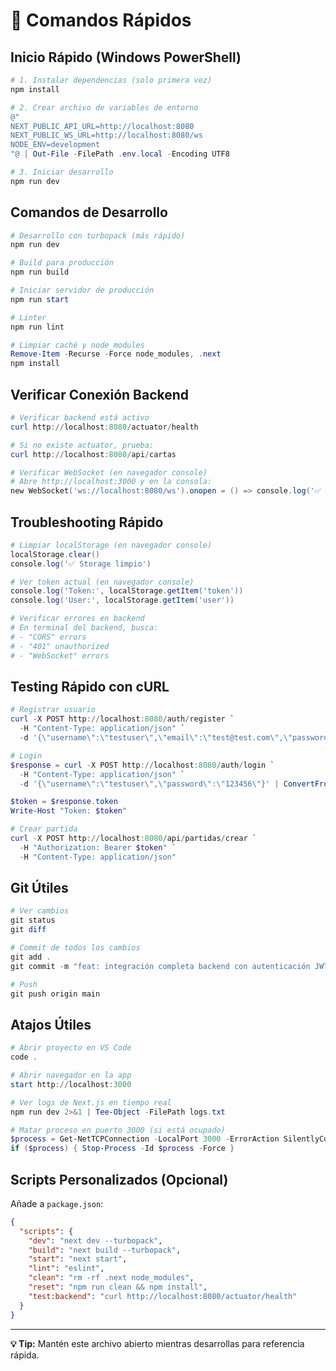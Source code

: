 # 🚀 Comandos Rápidos

## Inicio Rápido (Windows PowerShell)

```powershell
# 1. Instalar dependencias (solo primera vez)
npm install

# 2. Crear archivo de variables de entorno
@"
NEXT_PUBLIC_API_URL=http://localhost:8080
NEXT_PUBLIC_WS_URL=http://localhost:8080/ws
NODE_ENV=development
"@ | Out-File -FilePath .env.local -Encoding UTF8

# 3. Iniciar desarrollo
npm run dev
```

## Comandos de Desarrollo

```powershell
# Desarrollo con turbopack (más rápido)
npm run dev

# Build para producción
npm run build

# Iniciar servidor de producción
npm run start

# Linter
npm run lint

# Limpiar caché y node_modules
Remove-Item -Recurse -Force node_modules, .next
npm install
```

## Verificar Conexión Backend

```powershell
# Verificar backend está activo
curl http://localhost:8080/actuator/health

# Si no existe actuator, prueba:
curl http://localhost:8080/api/cartas

# Verificar WebSocket (en navegador console)
# Abre http://localhost:3000 y en la consola:
new WebSocket('ws://localhost:8080/ws').onopen = () => console.log('✅ WS OK')
```

## Troubleshooting Rápido

```powershell
# Limpiar localStorage (en navegador console)
localStorage.clear()
console.log('✅ Storage limpio')

# Ver token actual (en navegador console)
console.log('Token:', localStorage.getItem('token'))
console.log('User:', localStorage.getItem('user'))

# Verificar errores en backend
# En terminal del backend, busca:
# - "CORS" errors
# - "401" unauthorized
# - "WebSocket" errors
```

## Testing Rápido con cURL

```powershell
# Registrar usuario
curl -X POST http://localhost:8080/auth/register `
  -H "Content-Type: application/json" `
  -d '{\"username\":\"testuser\",\"email\":\"test@test.com\",\"password\":\"123456\"}'

# Login
$response = curl -X POST http://localhost:8080/auth/login `
  -H "Content-Type: application/json" `
  -d '{\"username\":\"testuser\",\"password\":\"123456\"}' | ConvertFrom-Json

$token = $response.token
Write-Host "Token: $token"

# Crear partida
curl -X POST http://localhost:8080/api/partidas/crear `
  -H "Authorization: Bearer $token" `
  -H "Content-Type: application/json"
```

## Git Útiles

```powershell
# Ver cambios
git status
git diff

# Commit de todos los cambios
git add .
git commit -m "feat: integración completa backend con autenticación JWT"

# Push
git push origin main
```

## Atajos Útiles

```powershell
# Abrir proyecto en VS Code
code .

# Abrir navegador en la app
start http://localhost:3000

# Ver logs de Next.js en tiempo real
npm run dev 2>&1 | Tee-Object -FilePath logs.txt

# Matar proceso en puerto 3000 (si está ocupado)
$process = Get-NetTCPConnection -LocalPort 3000 -ErrorAction SilentlyContinue | Select-Object -ExpandProperty OwningProcess
if ($process) { Stop-Process -Id $process -Force }
```

## Scripts Personalizados (Opcional)

Añade a `package.json`:

```json
{
  "scripts": {
    "dev": "next dev --turbopack",
    "build": "next build --turbopack",
    "start": "next start",
    "lint": "eslint",
    "clean": "rm -rf .next node_modules",
    "reset": "npm run clean && npm install",
    "test:backend": "curl http://localhost:8080/actuator/health"
  }
}
```

---

**💡 Tip:** Mantén este archivo abierto mientras desarrollas para referencia rápida.
